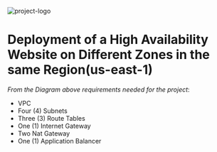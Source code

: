 ![project-logo](/Alt-School-Sem3-Holiday-Project/images/AltSchool-Holiday-Sem3.jpeg)

# Deployment of a High Availability Website on Different Zones in the same Region(us-east-1)

_From the Diagram above requirements needed for the project_:

- VPC
- Four (4) Subnets
- Three (3) Route Tables
- One (1) Internet Gateway
- Two Nat Gateway
- One (1) Application Balancer